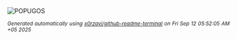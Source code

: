 <div align="justify">
<picture>
    <source media="(prefers-color-scheme: dark)" srcset="https://i.ibb.co/3YhZ135Q/output-gif.gif">
    <source media="(prefers-color-scheme: light)" srcset="https://i.ibb.co/3YhZ135Q/output-gif.gif">
    <img alt="POPUGOS" src="https://i.ibb.co/3YhZ135Q/output-gif.gif">
</picture>

<sub><i>Generated automatically using [x0rzavi/github-readme-terminal](https://github.com/x0rzavi/github-readme-terminal) on Fri Sep 12 05:52:05 AM +05 2025</i></sub>
</div>
